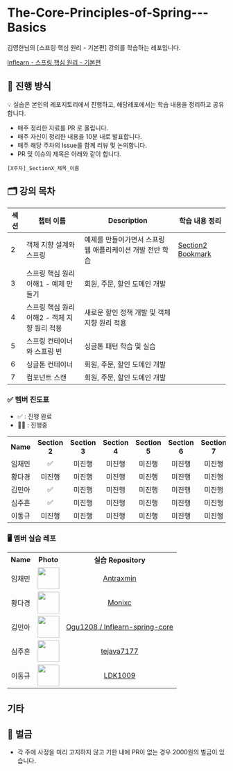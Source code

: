 # The-Core-Principles-of-Spring---Basics

김영한님의 [스프링 핵심 원리 - 기본편] 강의를 학습하는 레포입니다.

[Inflearn - 스프링 핵심 원리 - 기본편](https://www.inflearn.com/course/%EC%8A%A4%ED%94%84%EB%A7%81-%ED%95%B5%EC%8B%AC-%EC%9B%90%EB%A6%AC-%EA%B8%B0%EB%B3%B8%ED%8E%B8/dashboard)

## 📜 진행 방식
💡 실습은 본인의 레포지토리에서 진행하고, 해당레포에서는 학습 내용을 정리하고 공유합니다.
-  매주 정리한 자료를 PR 로 올립니다.
-  매주 자신이 정리한 내용을 10분 내로 발표합니다.
-  매주 해당 주차의 Issue를 함께 리뷰 및 논의합니다.
-  PR 및 이슈의 제목은 아래와 같이 합니다.
```
[X주차]_SectionX_제목_이름
```

## 🗂️ 강의 목차

| 섹션              | 챕터 이름          |Description      | 학습 내용 정리|
|----------------|----------------|------------|----|
| 2  | 객체 지향 설계와 스프링 | 예제를 만들어가면서 스프링 웹 애플리케이션 개발 전반 학습   | [Section2 Bookmark](https://github.com/GomdolSungbae/The-Core-Principles-of-Spring---Basics/tree/main/Section2)|
| 3  | 스프링 핵심 원리 이해1 - 예제 만들기| 회원, 주문, 할인 도메인 개발   |
| 4  | 스프링 핵심 원리 이해2 - 객체 지향 원리 적용| 새로운 할인 정책 개발 및 객체지향 원리 적용   |
| 5  | 스프링 컨테이너와 스프링 빈| 싱글톤 패턴 학습 및 실습  |
| 6  | 싱글톤 컨테이너 | 회원, 주문, 할인 도메인 개발   |
| 7  | 컴포넌트 스캔 | 회원, 주문, 할인 도메인 개발   |


### ✅ 멤버 진도표
- ✅ : 진행 완료
- 😵‍💫 : 진행중
<table>
  <tr>
    <th align="center">Name</th>
    <th align="center">Section 2</th>
    <th align="center">Section 3</th>
    <th align="center">Section 4</th>
    <th align="center">Section 5</th>
    <th align="center">Section 6</th>
    <th align="center">Section 7</th>
  </tr>
  <tr>
    <td align="center">임채민</td>
    <td align="center">✅</td>
    <td align="center">미진행</td>
    <td align="center">미진행</td>
    <td align="center">미진행</td>
    <td align="center">미진행</td>
    <td align="center">미진행</td>
  </tr>
  <tr>
    <td align="center">황다경</td>
    <td align="center">미진행</td>
    <td align="center">미진행</td>
    <td align="center">미진행</td>
    <td align="center">미진행</td>
    <td align="center">미진행</td>
    <td align="center">미진행</td>
  </tr>
  <tr>
    <td align="center">김민아</td>
    <td align="center">✅</td>
    <td align="center">미진행</td>
    <td align="center">미진행</td>
    <td align="center">미진행</td>
    <td align="center">미진행</td>
    <td align="center">미진행</td>
  </tr>
  <tr>
    <td align="center">심주흔</td>
    <td align="center">✅</td>
    <td align="center">미진행</td>
    <td align="center">미진행</td>
    <td align="center">미진행</td>
    <td align="center">미진행</td>
    <td align="center">미진행</td>
  </tr>
  <tr>
    <td align="center">이동규</td>
    <td align="center">미진행</td>
    <td align="center">미진행</td>
    <td align="center">미진행</td>
    <td align="center">미진행</td>
    <td align="center">미진행</td>
    <td align="center">미진행</td>
  </tr>
</table>

### 🖥️ 멤버 실습 레포
<table>
  <tr>
    <th align="center">Name</th>
    <th align="center">Photo</th>
    <th align="center">실습 Repository</th>
  </tr>
  <tr>
    <td align="center">임채민</td>
    <td align="center"><a href="https://github.com/Antraxmin" target="_blank"><img src="https://github.com/Antraxmin.png" width="50"/></a></td>
    <td align="center"><a href="https://github.com/Antraxmin" target="_blank">Antraxmin</a></td>
  </tr>
  <tr>
    <td align="center">황다경</td>
    <td align="center"><a href="https://github.com/Monixc" target="_blank"><img src="https://github.com/Monixc.png" width="50"/></a></td>
    <td align="center"><a href="https://github.com/Monixc" target="_blank">Monixc</a></td>
  </tr>
  <tr>
    <td align="center">김민아</td>
    <td align="center"><a href="https://github.com/Ogu1208" target="_blank"><img src="https://github.com/Ogu1208.png" width="50"/></a></td>
    <td align="center"><a href="https://github.com/Ogu1208/Inflearn-spring-core" target="_blank">Ogu1208
/
Inflearn-spring-core</a></td>
  </tr>
  <tr>
    <td align="center">심주흔</td>
    <td align="center"><a href="https://github.com/tejava7177" target="_blank"><img src="https://github.com/tejava7177.png" width="50"/></a></td>
    <td align="center"><a href="https://github.com/tejava7177" target="_blank">tejava7177</a></td>
  </tr>
  <tr>
    <td align="center">이동규</td>
    <td align="center"><a href="https://github.com/LDK1009" target="_blank"><img src="https://github.com/LDK1009.png" width="50"/></a></td>
    <td align="center"><a href="https://github.com/LDK1009" target="_blank">LDK1009</a></td>
  </tr>
</table>


## 기타

## 💸 벌금
- 각 주에 사정을 미리 고지하지 않고 기한 내에 PR이 없는 경우 2000원의 벌금이 있습니다.

